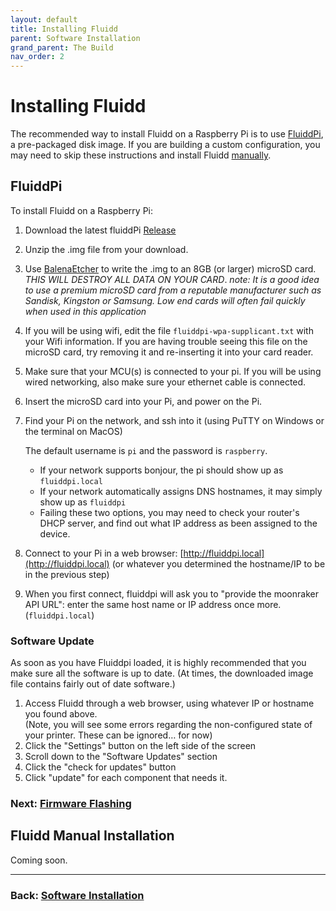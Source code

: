 ```yaml
---
layout: default
title: Installing Fluidd
parent: Software Installation
grand_parent: The Build
nav_order: 2
---
```


# Installing Fluidd

The recommended way to install Fluidd on a Raspberry Pi is to use [FluiddPi](#FluiddPi), a pre-packaged disk image.  If you are building a custom configuration, you may need to skip these instructions and install Fluidd [manually](#fluidd-manual-installation).

## FluiddPi

To install Fluidd on a Raspberry Pi:
1. Download the latest fluiddPi  [Release](https://github.com/cadriel/FluiddPI/releases)
2. Unzip the .img file from your download.
3. Use [BalenaEtcher](https://www.balena.io/etcher/) to write the .img to an 8GB (or larger) microSD card.  *THIS WILL DESTROY ALL DATA ON YOUR CARD*.
_note: It is a good idea to use a premium microSD card from a reputable manufacturer such as Sandisk, Kingston or Samsung. Low end cards will often fail quickly when used in this application_
4. If you will be using wifi, edit the file `fluiddpi-wpa-supplicant.txt` with your Wifi information. If you are having trouble seeing this file on the microSD card, try removing it and re-inserting it into your card reader.
5. Make sure that your MCU(s) is connected to your pi. If you will be using wired networking, also make sure your ethernet cable is connected.
6. Insert the microSD card into your Pi, and power on the Pi.    
7. Find your Pi on the network, and ssh into it (using PuTTY on Windows or the terminal on MacOS)
  
   The default username is `pi` and the password is `raspberry`.
    * If your network supports bonjour, the pi should show up as `fluiddpi.local`
    * If your network automatically assigns DNS hostnames, it may simply show up as `fluiddpi`
    * Failing these two options, you may need to check your router's DHCP server, and find out what IP address as been assigned to the device.
8. Connect to your Pi in a web browser: [http://fluiddpi.local](http://fluiddpi.local) (or whatever you determined the hostname/IP to be in the previous step)
9.  When you first connect, fluiddpi will ask you to "provide the moonraker API URL":  enter the same host name or IP address once more.  (`fluiddpi.local`)

### Software Update
 
As soon as you have Fluiddpi loaded, it is highly recommended that you make sure all the software is up to date.  (At times, the downloaded image file contains fairly out of date software.)

1. Access Fluidd through a web browser, using whatever IP or hostname you found above.  
(Note, you will see some errors regarding the non-configured state of your printer.  These can be ignored… for now)
2. Click the "Settings" button on the left side of the screen
3. Scroll down to the  "Software Updates" section
4. Click the "check for updates" button
5. Click "update" for each component that needs it.

### Next: [Firmware Flashing](./index.md#firmware-flashing)

## Fluidd Manual Installation

Coming soon.

---
### Back: [Software Installation](./index.md)
